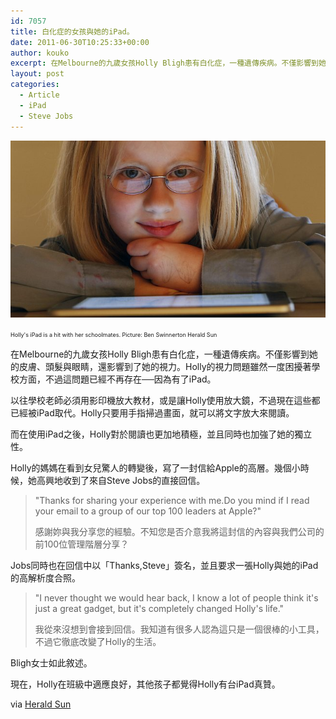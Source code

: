 ```yaml
---
id: 7057
title: 白化症的女孩與她的iPad。
date: 2011-06-30T10:25:33+00:00
author: kouko
excerpt: 在Melbourne的九歲女孩Holly Bligh患有白化症，一種遺傳疾病。不僅影響到她的皮膚、頭髮與眼睛，還影響到了她的視力。Holly的視力問題雖然一度困擾著學校方面，不過這問題已經不再存在──因為有了iPad。
layout: post
categories:
  - Article
  - iPad
  - Steve Jobs
---
```

<img alt="school Girl holly and iPad" border="0" src="/img/2011-06-30-ipad-becomes-the-apple-of-holly-eye/school-Girl-holly-and-iPad.jpg" title="school Girl holly and iPad.jpg" width="525" />

<span style="font-size: xx-small;">Holly's iPad is a hit with her schoolmates. Picture: Ben Swinnerton Herald Sun</span>

在Melbourne的九歲女孩Holly Bligh患有白化症，一種遺傳疾病。不僅影響到她的皮膚、頭髮與眼睛，還影響到了她的視力。Holly的視力問題雖然一度困擾著學校方面，不過這問題已經不再存在──因為有了iPad。

以往學校老師必須用影印機放大教材，或是讓Holly使用放大鏡，不過現在這些都已經被iPad取代。Holly只要用手指掃過畫面，就可以將文字放大來閱讀。

而在使用iPad之後，Holly對於閱讀也更加地積極，並且同時也加強了她的獨立性。

Holly的媽媽在看到女兒驚人的轉變後，寫了一封信給Apple的高層。幾個小時候，她高興地收到了來自Steve Jobs的直接回信。

> "Thanks for sharing your experience with me.Do you mind if I read your email to a group of our top 100 leaders at Apple?"
>
> 感謝妳與我分享您的經驗。不知您是否介意我將這封信的內容與我們公司的前100位管理階層分享？

Jobs同時也在回信中以「Thanks,Steve」簽名，並且要求一張Holly與她的iPad的高解析度合照。

> "I never thought we would hear back,&nbsp;I know a lot of people think it's just a great gadget, but it's completely changed Holly's life."
>
> 我從來沒想到會接到回信。我知道有很多人認為這只是一個很棒的小工具，不過它徹底改變了Holly的生活。

Bligh女士如此敘述。

現在，Holly在班級中適應良好，其他孩子都覺得Holly有台iPad真贊。

via [Herald Sun](http://www.heraldsun.com.au/news/more-news/ipad-becomes-the-apple-of-hollys-eye/story-fn7x8me2-1226083773188)
